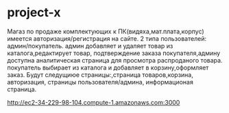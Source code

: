# project-x
Магаз по продаже комплектующих к ПК(видяха,мат.плата,корпус)
имеется авторизация/регистрация на сайте.
2 типа пользователей: админ/покупатель.
админ добавляет и удаляет товар из каталога,редактирует товар, подтверждение заказа покупателя,админу доступна аналитическая страница для просмотра распроданого товара.
покупатель выбирает из каталога и добавляет в корзину,оформляет заказ.
Будут следущиюе страницы:,страница товаров,корзина, авторизация, страницы пользователя/админа, информационая страница.


http://ec2-34-229-98-104.compute-1.amazonaws.com:3000
